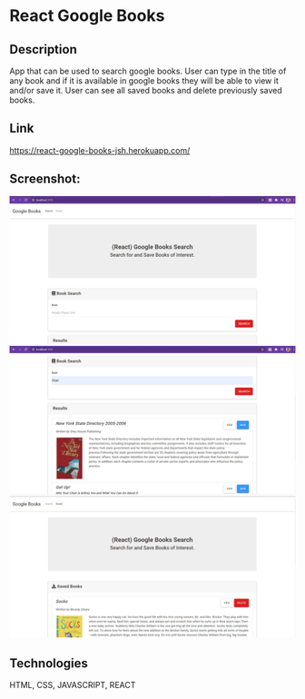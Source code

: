 # React Google Books

## Description

App that can be used to search google books. User can type in the title of any book and if it is available in google books they will be able to view it and/or save it. User can see all saved books and delete previously saved books.

## Link
https://react-google-books-jsh.herokuapp.com/

## Screenshot:
<img src="public\reactSearchBook.PNG">
<img src="public\reactBookSearch.PNG">
<img src="public\reactSavedBooks.PNG">

## Technologies
HTML, CSS, JAVASCRIPT, REACT